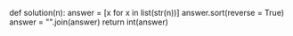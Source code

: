 def solution(n):
    answer = [x for x in list(str(n))]
    answer.sort(reverse = True)
    answer = "".join(answer)
    return int(answer)